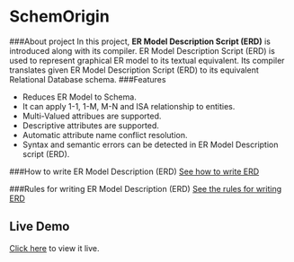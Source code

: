 # SchemOrigin

###About project
In this project, **ER Model Description Script (ERD)** is introduced along with its compiler. ER Model Description Script (ERD) is used to represent graphical ER model to its textual equivalent. Its compiler translates given ER Model Description Script (ERD) to its equivalent Relational Database schema.
###Features
* Reduces ER Model to Schema.
* It can apply 1-1, 1-M, M-N and ISA relationship to entities.
* Multi-Valued attribues are supported.
* Descriptive attributes are supported.
* Automatic attribute name conflict resolution.
* Syntax and semantic errors can be detected in ER Model Description script (ERD).

###How to write ER Model Description (ERD)
[See how to write ERD]

###Rules for writing ER Model Description (ERD)
[See the rules for writing ERD]

## Live Demo
[Click here] to view it live.

[Click here]:http://anubhavcho.github.io/SchemOrigin/index.html
[See how to write ERD]:http://anubhavcho.github.io/SchemOrigin/write.html
[See the rules for writing ERD]:http://anubhavcho.github.io/SchemOrigin/rules.html
